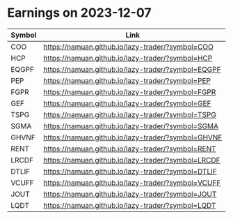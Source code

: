 # Earnings on 2023-12-07

| Symbol | Link |
| ---| --- |
| COO | https://namuan.github.io/lazy-trader/?symbol=COO |
| HCP | https://namuan.github.io/lazy-trader/?symbol=HCP |
| EQGPF | https://namuan.github.io/lazy-trader/?symbol=EQGPF |
| PEP | https://namuan.github.io/lazy-trader/?symbol=PEP |
| FGPR | https://namuan.github.io/lazy-trader/?symbol=FGPR |
| GEF | https://namuan.github.io/lazy-trader/?symbol=GEF |
| TSPG | https://namuan.github.io/lazy-trader/?symbol=TSPG |
| SGMA | https://namuan.github.io/lazy-trader/?symbol=SGMA |
| GHVNF | https://namuan.github.io/lazy-trader/?symbol=GHVNF |
| RENT | https://namuan.github.io/lazy-trader/?symbol=RENT |
| LRCDF | https://namuan.github.io/lazy-trader/?symbol=LRCDF |
| DTLIF | https://namuan.github.io/lazy-trader/?symbol=DTLIF |
| VCUFF | https://namuan.github.io/lazy-trader/?symbol=VCUFF |
| JOUT | https://namuan.github.io/lazy-trader/?symbol=JOUT |
| LQDT | https://namuan.github.io/lazy-trader/?symbol=LQDT |
